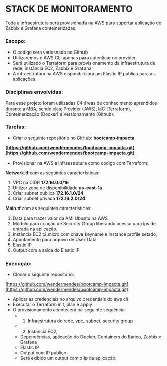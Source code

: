 # STACK DE MONITORAMENTO

Toda a infraestrutura será provisionada na AWS para suportar aplicação do Zabbix e Grafana conteinerizadas.

### **Escopo**:

- O codigo sera veriosnado no Github
- Utilizaremos o AWS CLI apenas para autenticar no provider.
- Será utilizado o Terraform para provisionamento da infraestrutura de rede, instância EC2, Zabbix e Grafana.
- A infraestrutura na AWS disponibilizará um Elastic IP público para as aplicações.

### **Disciplinas envolvidas:**

Para esse projeto foram utilizadas 04 áreas de conhecimento aprendidos durante a MBA, sendo elas; Provider (AWS), IaC (Terraform), Conteinerização (Docker) e Versionamento (Github).

### **Tarefas:**

- Criar o seguinte repositório no Github: **[bootcamp-impacta](https://github.com/wendermendes/bootcamp-impacta.git)**

**[https://github.com/wendermendes/bootcamp-impacta.git](https://github.com/wendermendes/bootcamp-impacta.git)**

- Provisionar na AWS a infraestrutura como código com Terraform:

**Network.tf** com as seguintes características:

1. VPC na CIDR **172.16.0.0/16**
2. Utilizar zona de disponibilidade **us-east-1a**
3. Criar subnet publica **172.16.1.0/24**
4. Criar subnet privada **172.16.2.0/24**

**Main.tf** com as seguintes características:

1. Data para trazer valor da AMI Ubuntu na AWS
2. Módulo para criação de Security Group liberando acesso para ips de entrada na aplicação.
3. Instância EC2 t2.micro com chave keyname e instance profile setado,
4. Apontamento para arquivo de User Data
5. Elastic IP
6. Output com a saída do Elastic IP

### **Execução:**

- Clonar o seguinte repositório:

[https://github.com/wendermendes/bootcamp-impacta.git](https://github.com/wendermendes/bootcamp-impacta.git)

- Aplicar as credenciais no arquivo credentials do aws cli
- Executar o Terraform init, plan e apply
- O provisionamento acontecerá na seguinte sequência:
    - 1. Infraestrutura de rede, vpc, subnet, security group
    - 2. Instancia EC2,
    - Dependências, aplicação do Docker, Containers do Banco, Zabbix e Grafana
    - Elastic IP
    - Output com IP publico
    - Será exibido um output com o ip da aplicação.
